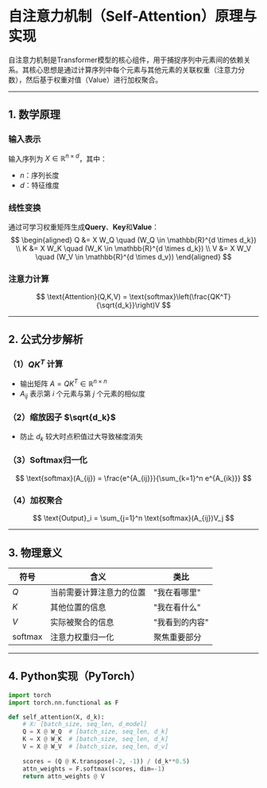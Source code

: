 # 自注意力机制（Self-Attention）原理与实现

自注意力机制是Transformer模型的核心组件，用于捕捉序列中元素间的依赖关系。其核心思想是通过计算序列中每个元素与其他元素的关联权重（注意力分数），然后基于权重对值（Value）进行加权聚合。

---

## 1. 数学原理

### 输入表示
输入序列为 $X \in \mathbb{R}^{n \times d}$，其中：
- $n$：序列长度
- $d$：特征维度

### 线性变换
通过可学习权重矩阵生成**Query**、**Key**和**Value**：
$$
\begin{aligned}
Q &= X W_Q \quad (W_Q \in \mathbb{R}^{d \times d_k}) \\
K &= X W_K \quad (W_K \in \mathbb{R}^{d \times d_k}) \\
V &= X W_V \quad (W_V \in \mathbb{R}^{d \times d_v})
\end{aligned}
$$

### 注意力计算
$$
\text{Attention}(Q,K,V) = \text{softmax}\left(\frac{QK^T}{\sqrt{d_k}}\right)V
$$

---

## 2. 公式分步解析

### （1）$QK^T$ 计算
- 输出矩阵 $A = QK^T \in \mathbb{R}^{n \times n}$
- $A_{ij}$ 表示第 $i$ 个元素与第 $j$ 个元素的相似度

### （2）缩放因子 $\sqrt{d_k}$
- 防止 $d_k$ 较大时点积值过大导致梯度消失

### （3）Softmax归一化
$$
\text{softmax}(A_{ij}) = \frac{e^{A_{ij}}}{\sum_{k=1}^n e^{A_{ik}}}
$$

### （4）加权聚合
$$
\text{Output}_i = \sum_{j=1}^n \text{softmax}(A_{ij})V_j
$$

---

## 3. 物理意义
| 符号 | 含义 | 类比 |
|------|------|------|
| $Q$ | 当前需要计算注意力的位置 | "我在看哪里" |
| $K$ | 其他位置的信息 | "我在看什么" |
| $V$ | 实际被聚合的信息 | "我看到的内容" |
| $\text{softmax}$ | 注意力权重归一化 | 聚焦重要部分 |

---
## 4. Python实现（PyTorch）
```python
import torch
import torch.nn.functional as F

def self_attention(X, d_k):
    # X: [batch_size, seq_len, d_model]
    Q = X @ W_Q  # [batch_size, seq_len, d_k]
    K = X @ W_K  # [batch_size, seq_len, d_k] 
    V = X @ W_V  # [batch_size, seq_len, d_v]
    
    scores = (Q @ K.transpose(-2, -1)) / (d_k**0.5)
    attn_weights = F.softmax(scores, dim=-1)
    return attn_weights @ V

```
